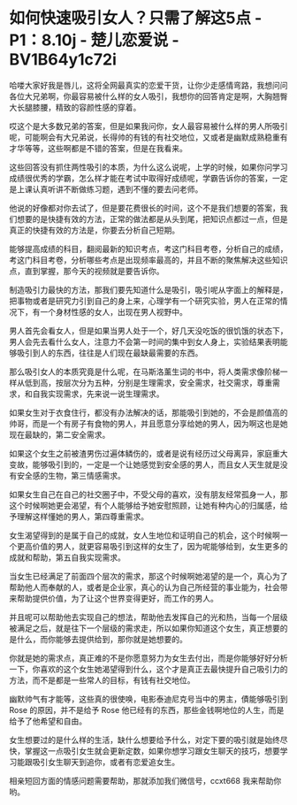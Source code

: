 # 如何快速吸引女人？只需了解这5点 - P1：8.10j - 楚儿恋爱说 - BV1B64y1c72i

哈喽大家好我是唇儿，这将全网最真实的恋爱干货，让你少走感情弯路，我想问问各位大兄弟啊，你最容易被什么样的女人吸引，我想你的回答肯定是啊，大胸翘臀大长腿膝腰，精致的容颜性感的穿着。

哎这个是大多数兄弟的答案，但是如果我问你，女人最容易被什么样的男人所吸引呢，可能啊会有大兄弟说，长得帅的有钱的有社交地位，又或者是幽默成熟稳重有才华等等，这些啊都是不错的答案，但是在我看来。

这些回答没有抓住两性吸引的本质，为什么这么说呢，上学的时候，如果你问学习成绩很优秀的学霸，怎么样才能在考试中取得好成绩呢，学霸告诉你的答案，一定是上课认真听讲不断做练习题，遇到不懂的要去问老师。

他说的好像都对你去试了，但是要花费很长的时间，这个不是我们想要的答案，我们想要的是快捷有效的方法，正常的做法都是从头到尾，把知识点都过一点，但是真正的快捷有效的方法是，你要去分析自己短期。

能够提高成绩的科目，翻阅最新的知识考点，考这门科目考卷，分析自己的成绩，考这门科目考卷，分析哪些考点是出现频率最高的，并且不断的聚焦解决这些知识点，直到掌握，那今天的视频就是要告诉你。

制造吸引力最快的方法，那我们要先知道什么是吸引，吸引呢从字面上的解释是，把事物或者是研究力引到自己的身上来，心理学有一个研究实验，男人在正常的情况下，有一个身材性感的女人，出现在男人视野中。

男人首先会看女人，但是如果当男人处于一个，好几天没吃饭的很饥饿的状态下，男人会先去看什么女人，注意力不会第一时间的集中到女人身上，实验结果表明能够吸引到人的东西，往往是人们现在最缺最需要的东西。

那么吸引女人的本质究竟是什么呢，在马斯洛薰生词的书中，将人类需求像阶梯一样从低到高，按层次分为五种，分别是生理需求，安全需求，社交需求，尊重需求，和自我实现需求，先来说一说生理需求。

如果女生对于衣食住行，都没有办法解决的话，那能吸引到她的，不会是颜值高的帅哥，而是一个有房子有食物的男人，并且愿意分享给她的男人，因为啊这也是她现在最缺的，第二安全需求。

如果这个女生之前被渣男伤过遍体鳞伤的，或者是说有经历过父母离异，家庭重大变故，能够吸引到的，一定是一个让她感觉到安全感的男人，而且女人天生就是没有安全感的生物，第三情感需求。

如果女生自己在自己的社交圈子中，不受父母的喜欢，没有朋友经常孤身一人，那这个时候啊她更会渴望，有个人能够给予她安慰照顾，让她有种内心的归属感，给予理解这样懂她的男人，第四尊重需求。

女生渴望得到的是属于自己的成就，女人生地位和证明自己的机会，这个时候啊一个更高价值的男人，就更容易吸引到这样的女生了，因为呢能够给到，女生更多的成就和帮助，第五自我实现需求。

当女生已经满足了前面四个层次的需求，那这个时候啊她渴望的是一个，真心为了帮助他人而奉献的人，或者是企业家，真心的认为自己所经营的事业能为，社会带来帮助提供价值，为了让这个世界变得更好，而工作的男人。

并且呢可以帮助他去实现自己的想法，帮助他去发挥自己的光和热，当每一个层级被满足之后，就是往下一个层级的需求走，所以如果你知道这个女生，真正想要的是什么，而你能够去提供给到，那你就是她想要的。

你就是她的需求点，真正难的不是你愿意努力为女生去付出，而是你能够好好分析一下，你喜欢的这个女生她渴望得到什么，这个才是真正去最快提升自己吸引力的方法，而不是都是一些常人的目标，有钱有社交地位。

幽默帅气有才能等，这些真的很使唤，电影泰迪尼克号当中的男主，債能够吸引到 Rose 的原因，并不是给予 Rose 他已经有的东西，那些金钱啊地位的人生，而是给予了他希望和自由。

女生想要过的是什么样的生活，缺什么想要给予什么，对定下要的吸引就是始终尽快，掌握这一点吸引女生就会更新定数，如果你想学习跟女生聊天的技巧，想要学习能跟吸引女生聊天到追你，或者有恋爱追女生。

相亲短回方面的情感问题需要帮助，那就添加我们微信号，ccxt668 我来帮助你哟。